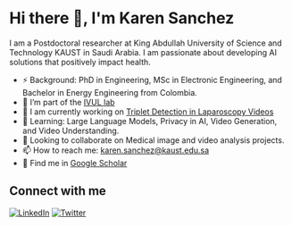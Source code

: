 # Hi there 👋, I'm Karen Sanchez

I am a Postdoctoral researcher at King Abdullah University of Science and Technology KAUST in Saudi Arabia. I am passionate about developing AI solutions that positively impact health.

- ⚡ Background: PhD in Engineering, MSc in Electronic Engineering, and Bachelor in Energy Engineering from Colombia.
- 🔭 I’m part of the [IVUL lab](https://cemse.kaust.edu.sa/ivul)
- 🔭 I am currently working on [Triplet Detection in Laparoscopy Videos](https://github.com/ksanchez84/triplets)
- 🌱 Learning: Large Language Models, Privacy in AI, Video Generation, and Video Understanding.
- 🤝 Looking to collaborate on Medical image and video analysis projects.
- 📫 How to reach me: [karen.sanchez@kaust.edu.sa](karen.sanchez@kaust.edu.sa)
- 📝 Find me in [Google Scholar](https://scholar.google.com/citations?user=k7sOz3kAAAAJ&hl=en&oi=ao)

## Connect with me
[![LinkedIn](https://img.shields.io/badge/LinkedIn-Perfil-blue)](https://www.linkedin.com/in/karenyanethsanchez/)
[![Twitter](https://img.shields.io/badge/Twitter-Perfil-blue)](https://x.com/karensanchez119)
